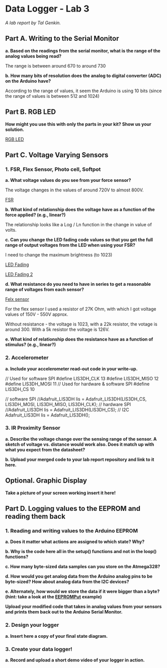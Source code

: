 # Data Logger - Lab 3

*A lab report by Tal Genkin.*


## Part A.  Writing to the Serial Monitor
 
**a. Based on the readings from the serial monitor, what is the range of the analog values being read?**

The range is between around 670 to around 730
 
**b. How many bits of resolution does the analog to digital converter (ADC) on the Arduino have?**

According to the range of values, it seem the Arduino is using 10 bits (since the range of values is between 512 and 1024)

## Part B. RGB LED

**How might you use this with only the parts in your kit? Show us your solution.**

[RGB LED](https://youtu.be/Ys_Ekg8ndvE)

## Part C. Voltage Varying Sensors 
 
### 1. FSR, Flex Sensor, Photo cell, Softpot

**a. What voltage values do you see from your force sensor?**

The voltage changes in the values of around 720V to almost 800V. 

[FSR](https://youtu.be/nyNDtQdpX3g)

**b. What kind of relationship does the voltage have as a function of the force applied? (e.g., linear?)**

The relationship looks like a Log / Ln function in the change in value of volts. 

**c. Can you change the LED fading code values so that you get the full range of output voltages from the LED when using your FSR?**

I need to change the maximum brightness (to 1023)

[LED Fading](https://www.youtube.com/watch?v=8kaDEiu9KCs&feature=youtu.be)

[LED Fading 2](https://youtu.be/fZZJy8SGqw0)

**d. What resistance do you need to have in series to get a reasonable range of voltages from each sensor?**

[Felx sensor](https://youtu.be/xwesb1x9bPU)

For the flex sensor I used a resistor of 27K Ohm, with which I got voltage values of 150V - 550V approx.

Without resistance - the voltage is 1023, with a 22k resistor, the votage is around 300. With a 5k resistor the voltage is 126V.



**e. What kind of relationship does the resistance have as a function of stimulus? (e.g., linear?)**

### 2. Accelerometer
 
**a. Include your accelerometer read-out code in your write-up.**

// Used for software SPI
#define LIS3DH_CLK 13
#define LIS3DH_MISO 12
#define LIS3DH_MOSI 11
// Used for hardware & software SPI
#define LIS3DH_CS 10

// software SPI
//Adafruit_LIS3DH lis = Adafruit_LIS3DH(LIS3DH_CS, LIS3DH_MOSI, LIS3DH_MISO, LIS3DH_CLK);
// hardware SPI
//Adafruit_LIS3DH lis = Adafruit_LIS3DH(LIS3DH_CS);
// I2C
Adafruit_LIS3DH lis = Adafruit_LIS3DH();

### 3. IR Proximity Sensor

**a. Describe the voltage change over the sensing range of the sensor. A sketch of voltage vs. distance would work also. Does it match up with what you expect from the datasheet?**

**b. Upload your merged code to your lab report repository and link to it here.**

## Optional. Graphic Display

**Take a picture of your screen working insert it here!**

## Part D. Logging values to the EEPROM and reading them back
 
### 1. Reading and writing values to the Arduino EEPROM

**a. Does it matter what actions are assigned to which state? Why?**

**b. Why is the code here all in the setup() functions and not in the loop() functions?**

**c. How many byte-sized data samples can you store on the Atmega328?**

**d. How would you get analog data from the Arduino analog pins to be byte-sized? How about analog data from the I2C devices?**

**e. Alternately, how would we store the data if it were bigger than a byte? (hint: take a look at the [EEPROMPut](https://www.arduino.cc/en/Reference/EEPROMPut) example)**

**Upload your modified code that takes in analog values from your sensors and prints them back out to the Arduino Serial Monitor.**

### 2. Design your logger
 
**a. Insert here a copy of your final state diagram.**

### 3. Create your data logger!
 
**a. Record and upload a short demo video of your logger in action.**

